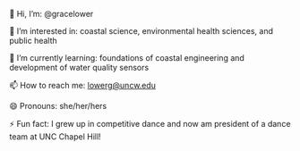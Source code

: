 👋 Hi, I’m: @gracelower

👀 I’m interested in: coastal science, environmental health sciences, and public health

🌱 I’m currently learning: foundations of coastal engineering and development of water quality sensors

📫 How to reach me: lowerg@uncw.edu

😄 Pronouns: she/her/hers

⚡ Fun fact: I grew up in competitive dance and now am president of a dance team at UNC Chapel Hill!
